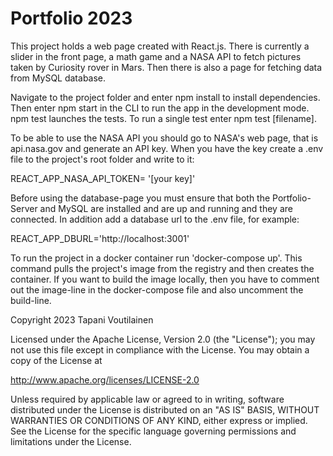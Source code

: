 # Portfolio 2023

This project holds a web page created with React.js. There is currently a slider in the front page, a math game and a NASA API to fetch pictures taken by Curiosity rover in Mars. Then there is also a page for fetching data from MySQL database.

Navigate to the project folder and enter npm install to install dependencies. Then enter npm start in the CLI to run the app in the development mode. npm test launches the tests. To run a single test enter npm test [filename].

To be able to use the NASA API you should go to NASA's web page, that is api.nasa.gov and generate an API key. When you have the key create a .env file to the project's root folder and write to it:

REACT_APP_NASA_API_TOKEN= '[your key]'

Before using the database-page you must ensure that both the Portfolio-Server and MySQL are installed and are up and running and they are connected. In addition add a database url to the .env file, for example:

REACT_APP_DBURL='http://localhost:3001'

To run the project in a docker container run 'docker-compose up'. This command pulls the project's image from the registry and then creates the container. If you want to build the image locally, then you have to comment out the image-line in the docker-compose file and also uncomment the build-line.

Copyright 2023 Tapani Voutilainen

Licensed under the Apache License, Version 2.0 (the "License"); you may not use this file except in compliance with the License. You may obtain a copy of the License at

http://www.apache.org/licenses/LICENSE-2.0

Unless required by applicable law or agreed to in writing, software distributed under the License is distributed on an "AS IS" BASIS, WITHOUT WARRANTIES OR CONDITIONS OF ANY KIND, either express or implied. See the License for the specific language governing permissions and limitations under the License.
